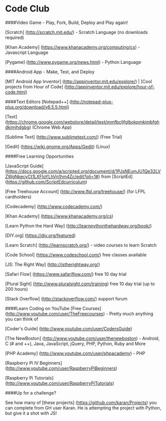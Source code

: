 Code Club
========

####Video Game - Play, Fork, Build, Deploy and Play again!

[Scratch] (http://scratch.mit.edu/) - Scratch Language (no downloads required)

[Khan Academy] (https://www.khanacademy.org/computing/cs) - Javascript Language

[Pygame] (http://www.pygame.org/news.html) - Python Language


####Android App - Make, Test, and Deploy 

[MIT Android App Inventor] (http://appinventor.mit.edu/explore/) | [Cool projects from Hour of Code] (http://appinventor.mit.edu/explore/hour-of-code.html)


####Text Editors
[Notepad++] (http://notepad-plus-plus.org/download/v6.5.5.html)

[Text] (https://chrome.google.com/webstore/detail/text/mmfbcljfglbokpmkimbfghdkjmjhdgbg) (Chrome Web App)

[Sublime Text] (http://www.sublimetext.com/) (Free Trial)

[Gedit] (https://wiki.gnome.org/Apps/Gedit) (Linux)


####Free Learning Opportunities

[JavaScript Guide] (https://docs.google.com/a/scripted.org/document/d/1PJsNEumJU1Qe32LVZWgNkecyCt1LXFIoYLhVn1hm4Zc/edit?pli=1#) from [ScriptEd] (https://github.com/ScriptEdcurriculum)

[Free Treehouse Account] (http://www.lfpl.org/treehouse/) (for LFPL cardholders)

[Codecademy] (http://www.codecademy.com/)

[Khan Academy] (https://www.khanacademy.org/cs)

[Learn Python the Hard Way] (http://learnpythonthehardway.org/book/)

[DIY.org] (https://diy.org/featured)

[Learn Scratch] (http://learnscratch.org/) - video courses to learn Scratch 

[Code School] (https://www.codeschool.com/) free classes available 

[JS: The Right Way] (http://jstherightway.org/)

[Safari Flow] (https://www.safariflow.com/) free 10 day trial

[Plural Sight] (http://www.pluralsight.com/training) free 10 day trial (up to 200 hours)

[Stack Overflow] (http://stackoverflow.com/) support forum

####Learn Coding on YouTube
[Free Courses] (http://www.youtube.com/user/TheFreecourses) - Pretty much anything you can think of

[Coder's Guide] (http://www.youtube.com/user/CodersGuide)

[The NewBoston] (http://www.youtube.com/user/thenewboston) - Android, C (# and ++), Java, JavaScript, jQuery, PHP, Python, Ruby and More

[PHP Academy] (http://www.youtube.com/user/phpacademy) - PHP

[Raspberry Pi IV Beginners] (http://www.youtube.com/user/RaspberryPiBeginners)

[Raspberry Pi Tutorials] (http://www.youtube.com/user/RaspberryPiTutorials)



####Up for a challenge?  

See how many of [these projects] (https://github.com/karan/Projects) you can complete from GH user Karan.  He is attempting the project with Python, but give it a shot with JS!
